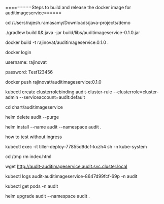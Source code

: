 =========Steps to build and release the docker image for auditimageservice======

cd /Users/rajesh.ramasamy/Downloads/java-projects/demo

./gradlew build && java -jar build/libs/auditimageservice-0.1.0.jar

docker build -t rajinovat/auditimageservice:0.1.0 .

docker login <enter>

username: rajinovat

password: Test123456

docker push rajinovat/auditimageservice:0.1.0

kubectl create clusterrolebinding audit-cluster-rule --clusterrole=cluster-admin --serviceaccount=audit:default



cd chart/auditimageservice

helm delete audit --purge 

helm install --name audit  --namespace audit .


how to test without ingress

 kubectl exec -it tiller-deploy-77855d9dcf-kxzh4 sh -n kube-system

 cd /tmp
 rm index.html

wget http://audit-auditimageservice.audit.svc.cluster.local


 kubectl logs audit-auditimageservice-8647d99fcf-69p  -n audit 



  kubectl get pods -n audit    


helm upgrade audit  --namespace audit .
